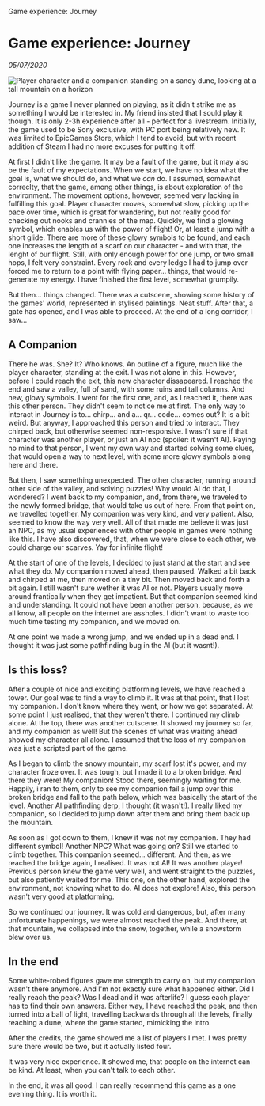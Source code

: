 Game experience: Journey

# Game experience: Journey
*05/07/2020*

![Player character and a companion standing on a sandy dune, looking at a tall mountain on a horizon](/assets/images/articles/journey/journey.jpg "Companions")

Journey is a game I never planned on playing, as it didn't strike me as something I would be interested in. My friend insisted that I sould play it though. It is only 2-3h experience after all - perfect for a livestream. Initially, the game used to be Sony exclusive, with PC port being relatively new. It was limited to EpicGames Store, which I tend to avoid, but with recent addition of Steam I had no more excuses for putting it off.

At first I didn't like the game. It may be a fault of the game, but it may also be the fault of my expectations. When we start, we have no idea what the goal is, what we should do, and what we *can* do. I assumed, somewhat correclty, that the game, among other things, is about exploration of the environment. The movement options, however, seemed very lacking in fulfilling this goal. Player character moves, somewhat slow, picking up the pace over time, which is great for wandering, but not really good for checking out nooks and crannies of the map. Quickly, we find a glowing symbol, which enables us with the power of flight! Or, at least a jump with a short glide. There are more of these glowy symbols to be found, and each one increases the length of a scarf on our character - and with that, the lenght of our flight. Still, with only enough power for one jump, or two small hops, I felt very constraint. Every rock and every ledge I had to jump over forced me to return to a point with flying paper... things, that would re-generate my energy. I have finished the first level, somewhat grumpily.

But then... things changed. There was a cutscene, showing some history of the games' world, represented in stylised paintings. Neat stuff. After that, a gate has opened, and I was able to proceed. At the end of a long corridor, I saw...

## A Companion

There he was. She? It? Who knows. An outline of a figure, much like the player character, standing at the exit. I was not alone in this. However, before I could reach the exit, this new character dissapeared. I reached the end and saw a valley, full of sand, with some ruins and tall columns. And new, glowy symbols. I went for the first one, and, as I reached it, there was this other person. They didn't seem to notice me at first. The only way to interact in Journey is to... chirp... and a... qr... code... comes out? It is a bit weird. But anyway, I approached this person and tried to interact. They chirped back, but otherwise seemed non-responsive. I wasn't sure if that character was another player, or just an AI npc (spoiler: it wasn't AI). Paying no mind to that person, I went my own way and started solving some clues, that would open a way to next level, with some more glowy symbols along here and there.

But then, I saw something unexpected. The other character, running around other side of the valley, and solving puzzles! Why would AI do that, I wondered? I went back to my companion, and, from there, we traveled to the newly formed bridge, that would take us out of here. From that point on, we travelled together. My companion was very kind, and very patient. Also, seemed to know the way very well. All of that made me believe it was just an NPC, as my usual experiences with other people in games were nothing like this. I have also discovered, that, when we were close to each other, we could charge our scarves. Yay for infinite flight!

At the start of one of the levels, I decided to just stand at the start and see what they do. My companion moved ahead, then paused. Walked a bit back and chirped at me, then moved on a tiny bit. Then moved back and forth a bit again. I still wasn't sure wether it was AI or not. Players usually move around frantically when they get impatient. But that companion seemed kind and understanding. It could not have been another person, because, as we all know, all people on the internet are assholes. I didn't want to waste too much time testing my companion, and we moved on.

At one point we made a wrong jump, and we ended up in a dead end. I thought it was just some pathfinding bug in the AI (but it wasnt!).

## Is this loss?

After a couple of nice and exciting platforming levels, we have reached a tower. Our goal was to find a way to climb it. It was at that point, that I lost my companion. I don't know where they went, or how we got separated. At some point I just realised, that they weren't there. I continued my climb alone. At the top, there was another cutscene. It showed my journey so far, and my companion as well! But the scenes of what was waiting ahead showed my character all alone. I assumed that the loss of my companion was just a scripted part of the game.

As I began to climb the snowy mountain, my scarf lost it's power, and my character froze over. It was tough, but I made it to a broken bridge. And there they were! My companion! Stood there, seemingly waiting for me. Happily, i ran to them, only to see my companion fail a jump over this broken bridge and fall to the path below, which was basically the start of the level. Another AI pathfinding derp, I thought (it wasn't!). I really liked my companion, so I decided to jump down after them and bring them back up the mountain.

As soon as I got down to them, I knew it was not my companion. They had different symbol! Another NPC? What was going on? Still we started to climb together. This companion seemed... different. And then, as we reached the bridge again, I realised. It was not AI! It was another player! Previous person knew the game very well, and went straight to the puzzles, but also patiently waited for me. This one, on the other hand, explored the environment, not knowing what to do. AI does not explore! Also, this person wasn't very good at platforming.

So we continued our journey. It was cold and dangerous, but, after many unfortunate happenings, we were almost reached the peak. And there, at that mountain, we collapsed into the snow, together, while a snowstorm blew over us.

## In the end

Some white-robed figures gave me strength to carry on, but my companion wasn't there anymore. And I'm not exactly sure what happened either. Did I really reach the peak? Was I dead and it was afterlife? I guess each player has to find their own answers. Either way, I have reached the peak, and then turned into a ball of light, travelling backwards through all the levels, finally reaching a dune, where the game started, mimicking the intro.

After the credits, the game showed me a list of players I met. I was pretty sure there would be two, but it actually listed four.

It was very nice experience. It showed me, that people on the internet can be kind. At least, when you can't talk to each other.

In the end, it was all good. I can really recommend this game as a one evening thing. It is worth it.